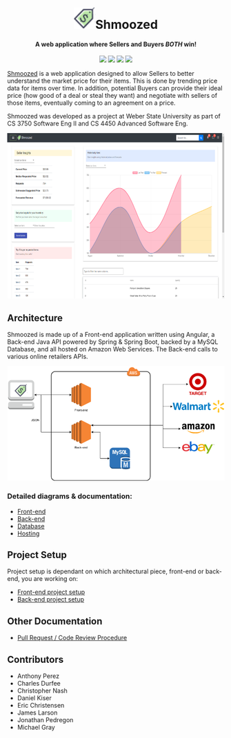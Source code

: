 <h1 align="center"><a href="http://shmoozed.com"><img src="/FrontEnd/src/assets/images/logoSmallDark.png" alt="Markdownify" width="50"></a>Shmoozed</h1>

<h4 align="center">A web application where Sellers and Buyers <em>BOTH</em> win!</h4>

<p align="center">
  <a href="https://angular.io/"><img src="https://img.shields.io/badge/Front--end-Angular-blue.svg"></a>
  <a href="https://spring.io/"><img src="https://img.shields.io/badge/Back--end-Java%20%26%20Spring%20Boot-brightgreen.svg"></a>
  <a href="https://www.mysql.com/"><img src="https://img.shields.io/badge/Database-MySQL-orange.svg"></a>
  <a href="https://aws.amazon.com/"><img src="https://img.shields.io/badge/Hosting--Platform-AWS-yellow.svg"></a>
</p>

[Shmoozed](http://www.shmoozed.com) is a web application designed to allow Sellers to better understand the market price for their items. This is done by trending price data for items over time. In addition, potential Buyers can provide their ideal price (how good of a deal or steal they want) and negotiate with sellers of those items, eventually coming to an agreement on a price.

Shmoozed was developed as a project at Weber State University as part of CS 3750 Software Eng II and CS 4450 Advanced Software Eng.

<p align="center">
  <img src="/Docs/screenshots/Shmoozed_2018-11-23_01.png" alt="Shmoozed Application Screenshot"
       width="683" height="384">
</p>

## Architecture

Shmoozed is made up of a Front-end application written using Angular, a Back-end Java API powered by Spring & Spring Boot, backed by a MySQL Database, and all hosted on Amazon Web Services. The Back-end
calls to various online retailers APIs.

![](/Docs/high-level-arch.png)

### Detailed diagrams & documentation:
* [Front-end](/FrontEnd/README.md)
* [Back-end](/BackEnd/README.md)
* [Database](/Database/README.md)
* [Hosting](/Docs/Hosting.md)

## Project Setup

Project setup is dependant on which architectural piece, front-end or back-end, you are working on:

* [Front-end project setup](/FrontEnd/README.md#development-setup)
* [Back-end project setup](/BackEnd/README.md#development-setup)

## Other Documentation

* [Pull Request / Code Review Procedure](/Docs/Contributing.md)

## Contributors

* Anthony Perez
* Charles Durfee
* Christopher Nash
* Daniel Kiser
* Eric Christensen
* James Larson
* Jonathan Pedregon
* Michael Gray
